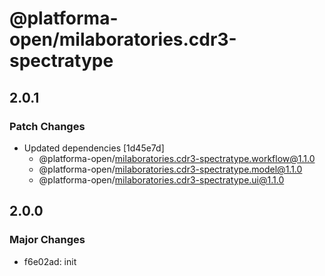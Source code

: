 # @platforma-open/milaboratories.cdr3-spectratype

## 2.0.1

### Patch Changes

- Updated dependencies [1d45e7d]
  - @platforma-open/milaboratories.cdr3-spectratype.workflow@1.1.0
  - @platforma-open/milaboratories.cdr3-spectratype.model@1.1.0
  - @platforma-open/milaboratories.cdr3-spectratype.ui@1.1.0

## 2.0.0

### Major Changes

- f6e02ad: init
